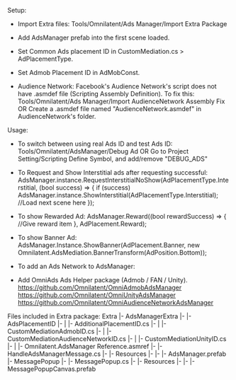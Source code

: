 Setup:
- Import Extra files: Tools/Omnilatent/Ads Manager/Import Extra Package
- Add AdsManager prefab into the first scene loaded.
- Set Common Ads placement ID in CustomMediation.cs > AdPlacementType.
- Set Admob Placement ID in AdMobConst.

- Audience Network: Facebook's Audience Network's script does not have .asmdef file (Scripting Assembly Definition). To fix this:
Tools/Omnilatent/Ads Manager/Import AudienceNetwork Assembly Fix
    OR
Create a .asmdef file named "AudienceNetwork.asmdef" in AudienceNetwork's folder.

Usage:
- To switch between using real Ads ID and test Ads ID:
    Tools/Omnilatent/AdsManager/Debug Ad
        OR
    Go to Project Setting/Scripting Define Symbol, and add/remove "DEBUG_ADS"

- To Request and Show Interstitial ads after requesting successful:
    AdsManager.instance.RequestInterstitialNoShow(AdPlacementType.Interstitial, (bool success) =>
        {
            if (success) AdsManager.instance.ShowInterstitial(AdPlacementType.Interstitial);
            //Load next scene here
        });

- To show Rewarded Ad:
    AdsManager.Reward((bool rewardSuccess) => {
        //Give reward item
    }, AdPlacement.Reward);

- To show Banner Ad:
    AdsManager.Instance.ShowBanner(AdPlacement.Banner, new Omnilatent.AdsMediation.BannerTransform(AdPosition.Bottom));

- To add an Ads Network to AdsManager:
 + Add OmniAds Ads Helper package (Admob / FAN / Unity).
     https://github.com/Omnilatent/OmniAdmobAdsManager
     https://github.com/Omnilatent/OmniUnityAdsManager
     https://github.com/Omnilatent/OmniAudienceNetworkAdsManager

Files included in Extra package:
Extra
|- AdsManagerExtra
|-  |- AdsPlacementID
|-  |   |- AdditionalPlacementID.cs
|-  |   |- CustomMediationAdmobID.cs
|-  |   |- CustomMediationAudienceNetworkID.cs
|-  |   |- CustomMediationUnityID.cs
|-  |   |- Omnilatent.AdsManager Reference.asmref
|-  |- HandleAdsManagerMessage.cs
|-  |- Resources
|-  |-  |- AdsManager.prefab
|- MessagePopup
|-  |- MessagePopup.cs
|-  |- Resources
|-  |-  |- MessagePopupCanvas.prefab